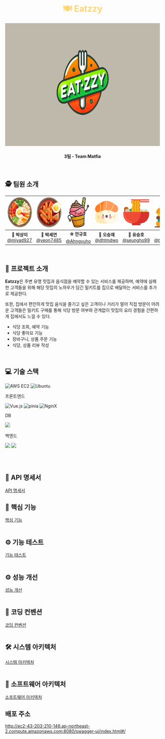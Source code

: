 <br>

<h1 align="center" style="color: #FFD675;">🍽️ Eatzzy </h1>

<div align="center">
  <img src="/public/image/logo.png" alt="eatzzy logo" width="800" height="400" />
</div>

<h4 align="center">3팀 - Team Matfia </h4>

<br>

## 🕵️ 팀원 소개

<div align="center">

| <img src="/public/image/bibim.png" width="100" height="100"/> | <img src="/public/image/tteok.png" width="100" height="100"/> | <img src="/public/image/icecream.png" width="100" height="100"/> | <img src="/public/image/sushi.png" width="100" height="100"/> | <img src="/public/image/ramen.png" width="100" height="100"/> |  <img src="/public/image/burger.png" width="100" height="100"/>  |
| :-----------------------------------------------------------: | :-----------------------------------------------------------: | :--------------------------------------------------------------: | :-----------------------------------------------------------: | :-----------------------------------------------------------: | :--------------------------------------------------------------: |
|  🐰 **박상미**<br/>[@miyad927](https://github.com/miyad927)   |  🧶 **박세연**<br/>[@yeon7485](https://github.com/yeon7485)   |    ⚽ **안규호**<br/>[@Ahngyuho](https://github.com/Ahngyuho)    |   🤪 **오승재**<br/>[@dhtmdwo](https://github.com/dhtmdwo)    | 🐢 **유승호**<br/>[@seungho99](https://github.com/seungho99)  | 🐉 **천태훈**<br/>[@taehoon0518](https://github.com/taehoon0518) |

</div>
<br>

## 🍕 프로젝트 소개

**Eatzzy**은 주변 유명 맛집과 음식점을 예약할 수 있는 서비스를 제공하며, 예약에 실패한 고객들을 위해 해당 맛집의 노하우가 담긴 밀키트를 집으로 배달하는 서비스를 추가로 제공한다.

또한, 집에서 편안하게 맛집 음식을 즐기고 싶은 고객이나 거리가 멀어 직접 방문이 어려운 고객들은 밀키트 구매를 통해 식당 방문 여부와 관계없이 맛집의 요리 경험을 간편하게 집에서도 느낄 수 있다.

- 식당 조회, 예약 기능
- 식당 좋아요 기능
- 장바구니, 상품 주문 기능
- 식당, 상품 리뷰 작성

<br>

## 💻 기술 스택

![AWS EC2](https://img.shields.io/badge/Amazon%20EC2-FF9900?style=for-the-badge&logo=Amazon%20EC2&logoColor=white)
![Ubuntu](https://img.shields.io/badge/ubuntu-E95420?style=for-the-badge&logo=ubuntu&logoColor=FFFFFF)

프론트엔드

![Vue.js](https://img.shields.io/badge/vue.js-%2335495e.svg?style=for-the-badge&logo=vuedotjs&logoColor=%234FC08D) ![pinia](https://img.shields.io/badge/Pinia-ffd859?style=for-the-badge&logoColor=black) ![NginX](https://img.shields.io/badge/NginX-009639?style=for-the-badge&logo=nginx&logoColor=white)

DB

<img src="https://img.shields.io/badge/MariaDB-003545?style=flat-square&logo=mariadb&logoColor=white"/></a></a>

백엔드

<img src="https://img.shields.io/badge/SpringBoot-6DB33F?style=flat-square&logo=SpringBoot&logoColor=black"/></a></a> <img src="https://img.shields.io/badge/SpringSecurity-6DB33F?style=flat-square&logo=SpringSecurity&logoColor=white"/></a></a>

<br>
<br>

## 📃 API 명세서

[API 명세서](http://www.eatzzy-back.kro.kr:8082/swagger-ui/index.html)
<br>

## 🔎 핵심 기능

[핵심 기능]()
<br>
<br>

## ⚙ 기능 테스트

[기능 테스트]()
<br>
<br>

## ⚙ 성능 개선

[성능 개선](https://github.com/beyond-sw-camp/be12-3rd-Matfia-Eatzzy/wiki/%EC%84%B1%EB%8A%A5-%EA%B0%9C%EC%84%A0)
<br>
<br>

## 🔗 코딩 컨벤션

[코딩 컨벤션](https://github.com/beyond-sw-camp/be12-3rd-Matfia-Eatzzy/wiki/%EC%BD%94%EB%93%9C-%EC%BB%A8%EB%B2%A4%EC%85%98)
<br>
<br>

## 🛠 시스템 아키텍처

[시스템 아키텍처](https://github.com/beyond-sw-camp/be12-3rd-Matfia-Eatzzy/wiki/%EC%8B%9C%EC%8A%A4%ED%85%9C-%EC%95%84%ED%82%A4%ED%85%8D%EC%B2%98)
<br>
<br>

## 📡 소프트웨어 아키텍처

[소프트웨어 아키텍처](https://github.com/beyond-sw-camp/be12-3rd-Matfia-Eatzzy/wiki/SW-%EC%95%84%ED%82%A4%ED%85%8D%EC%B2%98)
<br>

## 배포 주소

http://ec2-43-203-210-146.ap-northeast-2.compute.amazonaws.com:8080/swagger-ui/index.html#/
